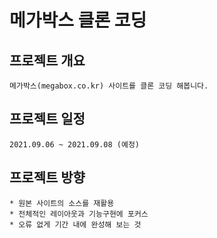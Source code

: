 # 메가박스 클론 코딩

## 프로젝트 개요
    메가박스(megabox.co.kr) 사이트를 클론 코딩 해봅니다.

## 프로젝트 일정
    2021.09.06 ~ 2021.09.08 (예정)

## 프로젝트 방향
    * 원본 사이트의 소스를 재활용
    * 전체적인 레이아웃과 기능구현에 포커스
    * 오류 없게 기간 내에 완성해 보는 것
